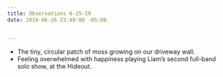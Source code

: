 ```yaml
---
title: Observations 6-25-19
date: 2019-06-26 23:49:00 -05:00


---
```


- The tiny, circular patch of moss growing on our driveway wall.
- Feeling overwhelmed with happiness playing Liam’s second full-band solo show, at the Hideout.